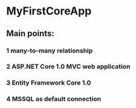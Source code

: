 # MyFirstCoreApp

## Main points:
### 1 many-to-many relationship
### 2 ASP.NET Core 1.0 MVC web application
### 3 Entity Framework Core 1.0
### 4 MSSQL as default connection
